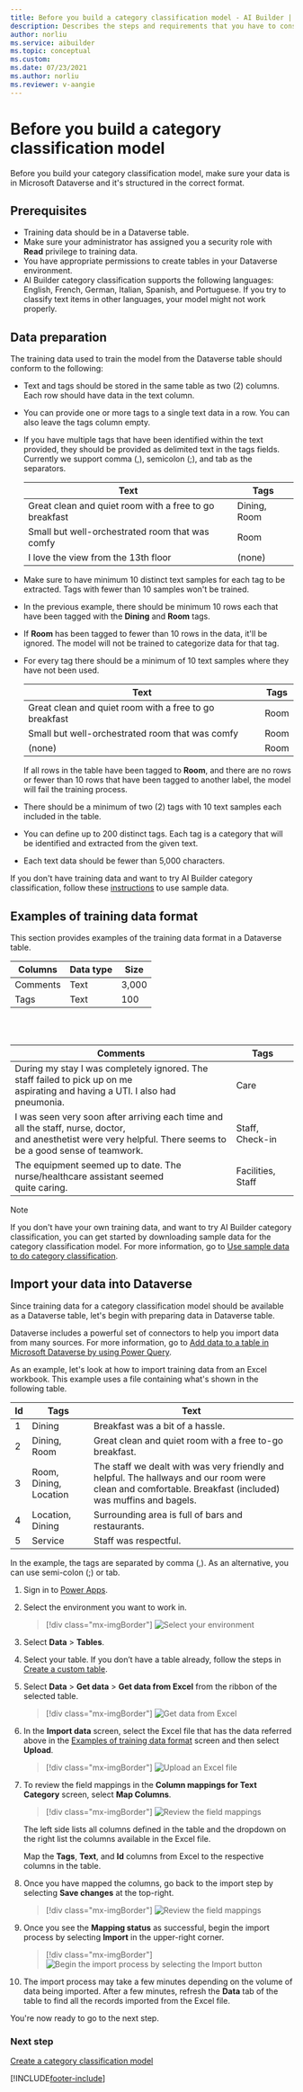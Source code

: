 ```yaml
---
title: Before you build a category classification model - AI Builder | Microsoft Docs
description: Describes the steps and requirements that you have to consider before you build your model.
author: norliu
ms.service: aibuilder
ms.topic: conceptual
ms.custom: 
ms.date: 07/23/2021
ms.author: norliu
ms.reviewer: v-aangie
---
```


# Before you build a category classification model

Before you build your category classification model, make sure your data is in Microsoft Dataverse and it's structured in the correct format.

## Prerequisites

- Training data should be in a Dataverse table.
- Make sure your administrator has assigned you a security role with **Read** privilege to training data.
- You have appropriate permissions to create tables in your Dataverse environment.
- AI Builder category classification supports the following languages: English, French, German, Italian, Spanish, and Portuguese. If you try to classify text items in other languages, your model might not work properly.

## Data preparation

The training data used to train the model from the Dataverse table should conform to the following:

- Text and tags should be stored in the same table as two (2) columns. Each row should have data in the text column.  

- You can provide one or more tags to a single text data in a row. You can also leave the tags column empty.

- If you have multiple tags that have been identified within the text provided, they should be provided as delimited text in the tags fields. Currently we support comma (,), semicolon (;), and tab as the separators.

  |Text  |Tags  |
  |---------|---------|
  |Great clean and quiet room with a free to go breakfast     | Dining, Room        |
  |Small but well-orchestrated room that was comfy   | Room        |
  |I love the view from the 13th floor   | (none)        |

- Make sure to have minimum 10 distinct text samples for each tag to be extracted. Tags with fewer than 10 samples won't be trained.

- In the previous example, there should be minimum 10 rows each that have been tagged with the **Dining** and **Room** tags. 

- If **Room** has been tagged to fewer than 10 rows in the data, it'll be ignored. The model will not be trained to categorize data for that tag.

- For every tag there should be a minimum of 10 text samples where they have not been used.

  |Text  |Tags  |
  |---------|---------|
  |Great clean and quiet room with a free to go breakfast     | Room        |
  |Small but well-orchestrated room that was comfy   | Room        |
  |(none)  | Room        |

  If all rows in the table have been tagged to **Room**, and there are no rows or fewer than 10 rows that have been tagged to another label, the model will fail the training process.

- There should be a minimum of two (2) tags with 10 text samples each included in the table.

- You can define up to 200 distinct tags. Each tag is a category that will be identified and extracted from the given text.

- Each text data should be fewer than 5,000 characters.

If you don't have training data and want to try AI Builder category classification, follow these [instructions](text-classification-sample-data.md) to use sample data.

## Examples of training data format

This section provides examples of the training data format in a Dataverse table.

|Columns  |Data type  |Size  |
|---------|---------|---------|
|Comments     | Text        | 3,000        |
|Tags     | Text        | 100        |

<br/><br/>

|Comments  |Tags  |
|---------|---------|
|During my stay I was completely ignored. The staff failed to pick up on me<br/>aspirating and having a UTI. I also had pneumonia.      |  Care       |
|I was seen very soon after arriving each time and all the staff, nurse, doctor,<br/>and anesthetist were very helpful. There seems to be a good sense of teamwork.     | Staff, Check-in        |
|The equipment seemed up to date. The nurse/healthcare assistant seemed<br/>quite caring.     | Facilities, Staff         |

> [!Note]  
> If you don't have your own training data, and want to try AI Builder category classification, you can get started by downloading sample data for the category classification model. For more information, go to [Use sample data to do category classification](text-classification-sample-data.md).

## Import your data into Dataverse

Since training data for a category classification model should be available as a Dataverse table, let's begin with preparing data in Dataverse table.  

Dataverse includes a powerful set of connectors to help you import data from many sources. For more information, go to [Add data to a table in Microsoft Dataverse by using Power Query](/powerapps/maker/data-platform/add-data-power-query).

As an example, let's look at how to import training data from an Excel workbook. This example uses a file containing what's shown in the following table.

|Id  |Tags  |Text  |
|---------|---------|---------|
|1     | Dining        |Breakfast was a bit of a hassle.         |
|2     | Dining, Room        | Great clean and quiet room with a free to-go breakfast.        |
|3     | Room, Dining, Location        | The staff we dealt with was very friendly and helpful. The hallways and our room were clean and comfortable. Breakfast (included) was muffins and bagels.        |
|4     | Location, Dining        | Surrounding area is full of bars and restaurants.         |
|5     | Service        | Staff was respectful.        |

In the example, the tags are separated by comma (,). As an alternative, you can use semi-colon (;) or tab.

1. Sign in to [Power Apps](https://make.powerapps.com/).

1. Select the environment you want to work in.

   > [!div class="mx-imgBorder"]
   > ![Select your environment](media/select-environment.png "Select your environment")

1. Select **Data** > **Tables**.

1. Select your table. If you don’t have a table already, follow the steps in [Create a custom table](/powerapps/maker/data-platform/data-platform-create-entity).

1. Select **Data** > **Get data** > **Get data from Excel** from the ribbon of the selected table.

   > [!div class="mx-imgBorder"]
   > ![Get data from Excel](media/get-excel.png "Get data from Excel")

1. In the **Import data** screen, select the Excel file that has the data referred above in the [Examples of training data format](#examples-of-training-data-format) screen and then select **Upload**.


   > [!div class="mx-imgBorder"]
   > ![Upload an Excel file](media/upload-excel.png "Upload an Excel file")

1. To review the field mappings in the **Column mappings for Text Category** screen, select **Map Columns**.

   > [!div class="mx-imgBorder"]
   > ![Review the field mappings](media/map-excel.png "Review the field mappings")

    The left side lists all columns defined in the table and the dropdown on the right list the columns available in the Excel file. 

    Map the **Tags**, **Text**, and **Id** columns from Excel to the respective columns in the table.

1. Once you have mapped the columns, go back to the import step by selecting **Save changes** at the top-right.

   > [!div class="mx-imgBorder"]
   > ![Review the field mappings](media/map-columns.png "Review the field mappings")

1. Once you see the **Mapping status** as successful, begin the import process by selecting **Import** in the upper-right corner.

   > [!div class="mx-imgBorder"]
   > ![Begin the import process by selecting the Import button](media/select-import.png "Begin the import process by selecting the Import button")

1. The import process may take a few minutes depending on the volume of data being imported. After a few minutes, refresh the **Data** tab of the table to find all the records imported from the Excel file.

You're now ready to go to the next step.

### Next step

[Create a category classification model](create-text-classification-model.md)

[!INCLUDE[footer-include](includes/footer-banner.md)]
